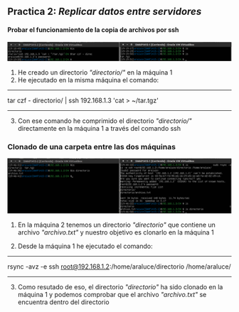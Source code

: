 ## Practica 2: _Replicar datos entre servidores_

#### Probar el funcionamiento de la copia de archivos por ssh

![Ejercicio1](imagenes/2.1.png "Probar el funcionamiento de la copia de archivos por ssh")

1. He creado un directorio _"directorio/"_ en la máquina 1
2. He ejecutado en la misma máquina el comando:

***
tar czf - directorio/ | ssh 192.168.1.3 'cat > ~/tar.tgz'
***

3. Con ese comando he comprimido el directorio _"directorio/"_ directamente en la máquina 1 a través del comando ssh

### Clonado de una carpeta entre las dos máquinas

![Ejercicio2](imagenes/2.2.png "Clonado de una carpeta entre las dos máquinas")

1. En la máquina 2 tenemos un directorio _"directorio"_ que contiene un archivo _"archivo.txt"_ y nuestro objetivo es clonarlo en la máquina 1

2. Desde la máquina 1 he ejecutado el comando:

***
rsync -avz -e ssh root@192.168.1.2:/home/araluce/directorio /home/araluce/
*** 

3. Como resutado de eso, el directorio _"directorio"_ ha sido clonado en la máquina 1 y podemos comprobar que el archivo _"archivo.txt"_ se encuentra dentro del directorio
